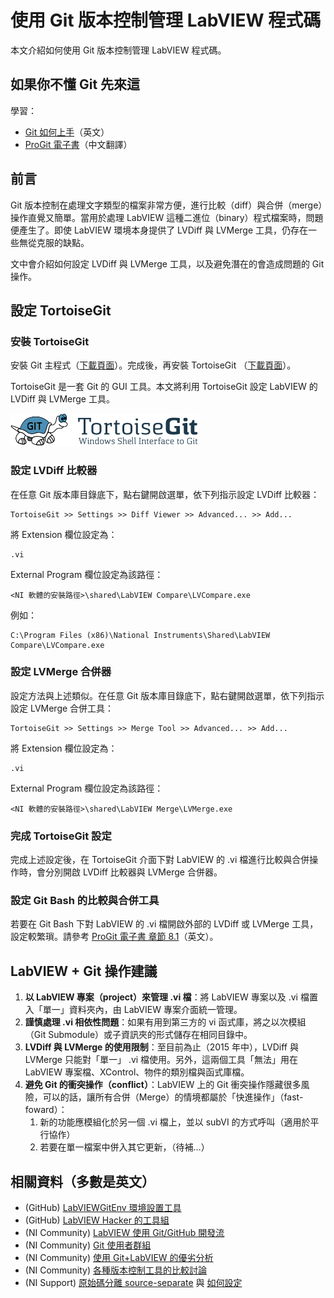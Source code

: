 # 使用 Git 版本控制管理 LabVIEW 程式碼

本文介紹如何使用 Git 版本控制管理 LabVIEW 程式碼。

## 如果你不懂 Git 先來這

學習：

- [Git 如何上手](https://www.atlassian.com/git/tutorials/setting-up-a-repository)（英文）
- [ProGit 電子書](https://git-scm.com/book/zh-tw/v1/Git-基礎)（中文翻譯）

## 前言

Git 版本控制在處理文字類型的檔案非常方便，進行比較（diff）與合併（merge）操作直覺又簡單。當用於處理 LabVIEW 這種二進位（binary）程式檔案時，問題便產生了。即使 LabVIEW 環境本身提供了 LVDiff 與 LVMerge 工具，仍存在一些無從克服的缺點。

文中會介紹如何設定 LVDiff 與 LVMerge 工具，以及避免潛在的會造成問題的 Git 操作。

## 設定 TortoiseGit

### 安裝 TortoiseGit

安裝 Git 主程式（[下載頁面][git-for-win]）。完成後，再安裝 TortoiseGit （[下載頁面][tortoisegit]）。

[git-for-win]: https://git-for-windows.github.io
[tortoisegit]: https://tortoisegit.org/download/

TortoiseGit 是一套 Git 的 GUI 工具。本文將利用 TortoiseGit 設定 LabVIEW 的 LVDiff 與 LVMerge 工具。

![TortoiseGit](img/tortoisegit.png)

### 設定 LVDiff 比較器

在任意 Git 版本庫目錄底下，點右鍵開啟選單，依下列指示設定 LVDiff 比較器：

```
TortoiseGit >> Settings >> Diff Viewer >> Advanced... >> Add...
```

將 Extension 欄位設定為：

```
.vi
```

External Program 欄位設定為該路徑：

```
<NI 軟體的安裝路徑>\shared\LabVIEW Compare\LVCompare.exe
```

例如：

```
C:\Program Files (x86)\National Instruments\Shared\LabVIEW Compare\LVCompare.exe
```

### 設定 LVMerge 合併器

設定方法與上述類似。在任意 Git 版本庫目錄底下，點右鍵開啟選單，依下列指示設定 LVMerge 合併工具：

```
TortoiseGit >> Settings >> Merge Tool >> Advanced... >> Add...
```

將 Extension 欄位設定為：

```
.vi
```

External Program 欄位設定為該路徑：

```
<NI 軟體的安裝路徑>\shared\LabVIEW Merge\LVMerge.exe
```

### 完成 TortoiseGit 設定

完成上述設定後，在 TortoiseGit 介面下對 LabVIEW 的 .vi 檔進行比較與合併操作時，會分別開啟 LVDiff 比較器與 LVMerge 合併器。

### 設定 Git Bash 的比較與合併工具

若要在 Git Bash 下對 LabVIEW 的 .vi 檔開啟外部的 LVDiff 或 LVMerge 工具，設定較繁瑣。請參考 [ProGit 電子書 章節 8.1][progit]（英文）。

[progit]: https://git-scm.com/book/zh-tw/v2/Customizing-Git-Git-Configuration#External-Merge-and-Diff-Tools

## LabVIEW + Git 操作建議

1. __以 LabVIEW 專案（project）來管理 .vi 檔__：將 LabVIEW 專案以及 .vi 檔置入「單一」資料夾內，由 LabVIEW 專案介面統一管理。
2. __謹慎處理 .vi 相依性問題__：如果有用到第三方的 vi 函式庫，將之以次模組（Git Submodule）或子資訊夾的形式儲存在相同目錄中。
3. __LVDiff 與 LVMerge 的使用限制__：至目前為止（2015 年中），LVDiff 與 LVMerge 只能對「單一」 .vi 檔使用。另外，這兩個工具「無法」用在 LabVIEW 專案檔、XControl、物件的類別檔與函式庫檔。
4. __避免 Git 的衝突操作（conflict）__：LabVIEW 上的 Git 衝突操作隱藏很多風險，可以的話，讓所有合併（Merge）的情境都屬於「快進操作」（fast-foward）：
	1. 新的功能應模組化於另一個 .vi 檔上，並以 subVI 的方式呼叫（適用於平行協作）
	2. 若要在單一檔案中併入其它更新，（待補…）

## 相關資料（多數是英文）

- (GitHub) [LabVIEWGitEnv 環境設置工具](https://github.com/joerg/LabViewGitEnv)
- (GitHub) [LabVIEW Hacker 的工具組](https://github.com/labviewhacker)
- (NI Community) [LabVIEW 使用 Git/GitHub 開發流](https://decibel.ni.com/content/docs/DOC-37417)
- (NI Community) [Git 使用者群組](https://decibel.ni.com/content/groups/git-user-group?view=overview)
- (NI Community) [使用 Git+LabVIEW 的優劣分析](http://forums.ni.com/t5/LabVIEW-Idea-Exchange/Improve-LVMerge-and-LVDiff-for-integration-with-third-party-SCM/idi-p/1432322)
- (NI Community) [各種版本控制工具的比較討論](https://decibel.ni.com/content/blogs/Matthew.Kelton/2011/09/30/labview-and-versionsource-code-control--introduction)
- (NI Support) [原始碼分離 source-separate](http://zone.ni.com/reference/en-XX/help/371361K-01/lvconcepts/saving_vis_compiled_code/) 與 [如何設定](http://zone.ni.com/reference/en-XX/help/371361K-01/lvhowto/separate_compiled_code/)

